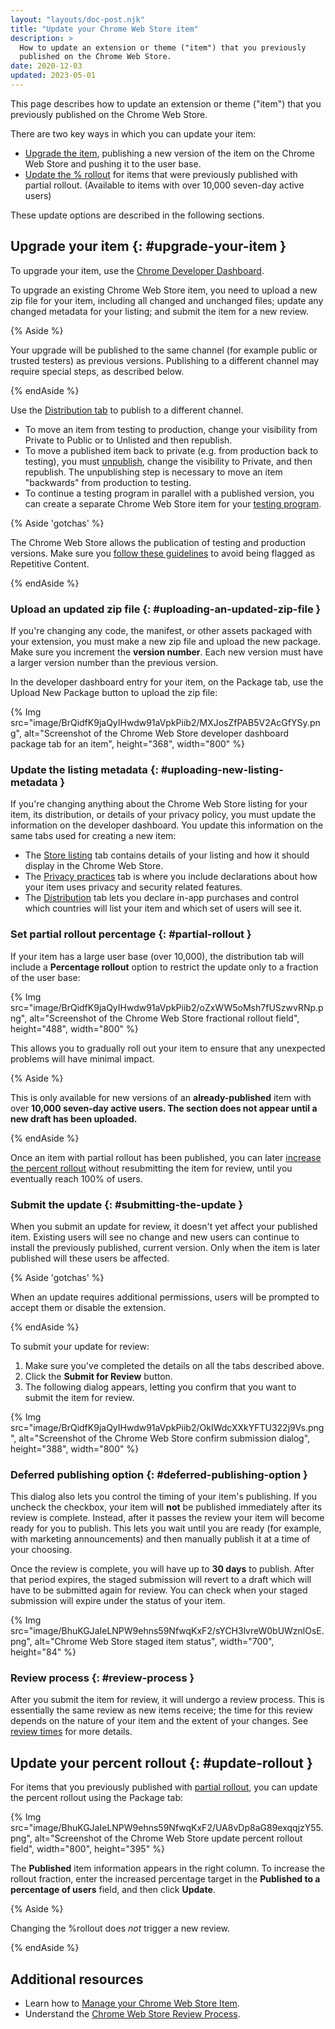 ```yaml
---
layout: "layouts/doc-post.njk"
title: "Update your Chrome Web Store item"
description: >
  How to update an extension or theme ("item") that you previously
  published on the Chrome Web Store.
date: 2020-12-03
updated: 2023-05-01
---
```


This page describes how to update an extension or theme ("item") that you previously published on
the Chrome Web Store.

There are two key ways in which you can update your item:

- [Upgrade the item][upgrade-item], publishing a new version of the item on the Chrome Web Store and pushing it
  to the user base.
- [Update the % rollout][update-rollout] for items that were previously published with partial rollout.
  (Available to items with over 10,000 seven-day active users)

These update options are described in the following sections.

## Upgrade your item {: #upgrade-your-item }

To upgrade your item, use the [Chrome Developer Dashboard][dev-console].

To upgrade an existing Chrome Web Store item, you need to upload a new zip file for your item,
including all changed and unchanged files; update any changed metadata for your listing; and submit
the item for a new review.

{% Aside %}

Your upgrade will be published to the same channel (for example public or trusted testers) as
previous versions. Publishing to a different channel may require special steps, as described below.

{% endAside %}

Use the [Distribution tab][visibility] to publish to a different channel.

- To move an item from testing to production, change your visibility from Private to Public or to
  Unlisted and then republish.
- To move a published item back to private (e.g. from production back to testing), you must
  [unpublish][unpublish], change the visibility to Private, and then republish. The unpublishing step is
  necessary to move an item "backwards" from production to testing.
- To continue a testing program in parallel with a published version, you can create a separate Chrome Web Store item for your [testing program][visibility-private].

{% Aside 'gotchas' %}

The Chrome Web Store allows the publication of testing and production versions. Make sure you [follow these guidelines][test-production-extension] 
to avoid
being flagged as Repetitive Content.

{% endAside %}

### Upload an updated zip file {: #uploading-an-updated-zip-file }

If you're changing any code, the manifest, or other assets packaged with your extension, you must
make a new zip file and upload the new package. Make sure you increment the **version number**. Each
new version must have a larger version number than the previous version.

In the developer dashboard entry for your item, on
the Package tab, use the Upload New Package button to upload the zip file:

{% Img src="image/BrQidfK9jaQyIHwdw91aVpkPiib2/MXJosZfPAB5V2AcGfYSy.png", 
       alt="Screenshot of the Chrome Web Store developer dashboard package tab for an item",
       height="368", width="800" %}

### Update the listing metadata {: #uploading-new-listing-metadata }

If you're changing anything about the Chrome Web Store listing for your item, its distribution, or
details of your privacy policy, you must update the information on the developer dashboard. You
update this information on the same tabs used for creating a new item:

- The [Store listing][cws-listing] tab contains details of your listing and how it should display in the Chrome Web
  Store.
- The [Privacy practices][cws-privacy] tab is where you include declarations about how your item uses privacy and
  security related features.
- The [Distribution][cws-distribution] tab lets you declare in-app purchases and control which countries will list your item and
  which set of users will see it.

### Set partial rollout percentage {: #partial-rollout }

If your item has a large user base (over 10,000), the distribution tab will include a **Percentage rollout**
option to restrict the update only to a fraction of the user base:

{% Img src="image/BrQidfK9jaQyIHwdw91aVpkPiib2/oZxWW5oMsh7fUSzwvRNp.png",
       alt="Screenshot of the Chrome Web Store fractional rollout field",
       height="488", width="800" %}

This allows you to gradually roll out your item to ensure that any unexpected problems will have
minimal impact.

{% Aside %}

This is only available for new versions of an **already-published** item with over **10,000 seven-day
active users. The section does not appear until a new draft has been uploaded.**

{% endAside %}

Once an item with partial rollout has been published, you can later [increase the percent rollout][update-rollout] 
without resubmitting the item for review, until you eventually reach 100% of
users.

### Submit the update {: #submitting-the-update }

When you submit an update for review, it doesn't yet affect your published item. Existing users will
see no change and new users can continue to install the previously published, current version. Only
when the item is later published will these users be affected.

{% Aside 'gotchas' %}

When an update requires additional permissions, users will be prompted to accept them or disable
the extension.

{% endAside %}

To submit your update for review:

1.  Make sure you've completed the details on all the tabs described above.
2.  Click the **Submit for Review** button.
3.  The following dialog appears, letting you confirm that you want to submit the item for review.

{% Img src="image/BrQidfK9jaQyIHwdw91aVpkPiib2/OkIWdcXXkYFTU322j9Vs.png",
       alt="Screenshot of the Chrome Web Store confirm submission dialog", height="388", width="800" %}

### Deferred publishing option {: #deferred-publishing-option }

This dialog also lets you control the timing of your item's publishing. If you uncheck the checkbox,
your item will **not** be published immediately after its review is complete. Instead, after it
passes the review your item will become ready for you to publish. This lets you wait until you are
ready (for example, with marketing announcements) and then manually publish it at a time of your
choosing.

Once the review is complete, you will have up to **30 days** to publish. After that
period expires, the staged submission will revert to a draft which will have to be submitted again for
review. You can check when your staged submission will expire under the status of your item. 

{% Img src="image/BhuKGJaIeLNPW9ehns59NfwqKxF2/sYCH3lvreW0bUWznlOsE.png", alt="Chrome Web Store
staged item
status", width="700", height="84" %}

### Review process {: #review-process }

After you submit the item for review, it will undergo a review process. This is essentially the same
review as new items receive; the time for this review depends on the nature of your item and the
extent of your changes. See [review times][review-times] for more details.

## Update your percent rollout {: #update-rollout }

For items that you previously published with [partial rollout][partial-rollout], you can update the percent
rollout using the Package tab:

{% Img src="image/BhuKGJaIeLNPW9ehns59NfwqKxF2/UA8vDp8aG89exqqjzY55.png", alt="Screenshot of the Chrome Web Store update percent rollout field", width="800", height="395" %}

The **Published** item information appears in the right column. To increase the rollout fraction,
enter the increased percentage target in the **Published to a percentage of users** field, and then
click **Update**.

{% Aside %}

Changing the %rollout does *not* trigger a new review.

{% endAside %}

## Additional resources

- Learn how to [Manage your Chrome Web Store Item][cws-manage].
- Understand the [Chrome Web Store Review Process][cws-review].

[cws-manage]: /docs/webstore/manage/
[cws-review]: /docs/webstore/review-process/
[cws-distribution]: /docs/webstore/cws-dashboard-distribution
[cws-listing]: /docs/webstore/cws-dashboard-listing
[cws-privacy]: /docs/webstore/cws-dashboard-privacy
[dev-console]: https://chrome.google.com/webstore/devconsole
[review-times]: /docs/webstore/review-process/#review-time
[partial-rollout]: #partial-rollout
[unpublish]: /docs/webstore/faq/#faq-listing-03
[update-rollout]: #update-rollout
[upgrade-item]: #upgrade-your-item
[visibility]: /docs/webstore/cws-dashboard-distribution#setting-the-visibility
[visibility-private]: /docs/webstore/cws-dashboard-distribution/#private-visibility-trusted-testers
[test-production-extension]: /docs/webstore/program-policies/spam-faq/#test-version

